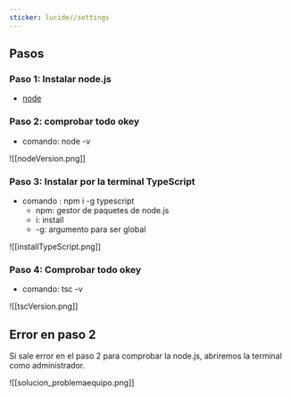 ```yaml
---
sticker: lucide//settings
---
```

## Pasos

### Paso 1: Instalar node.js
- [node](https://nodejs.org/en)

### Paso 2: comprobar todo okey

- comando: node -v

![[nodeVersion.png]]

### Paso 3: Instalar por la terminal TypeScript

- comando : npm i -g typescript
	- npm: gestor de paquetes de node.js
	- i: install
	- -g: argumento para ser global

![[installTypeScript.png]]

### Paso 4: Comprobar todo okey

- comando: tsc -v

![[tscVersion.png]]


## Error en paso 2

Si sale error en el paso 2 para comprobar la node.js, abriremos la terminal como administrador.

![[solucion_problemaequipo.png]]



